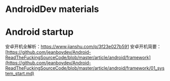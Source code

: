# AndroidDev materials

# Android startup
安卓开机全解析：https://www.jianshu.com/p/3f23e027b591
安卓开机简要：[https://github.com/jeanboydev/Android-ReadTheFuckingSourceCode/blob/master/article/android/framework](https://github.com/jeanboydev/Android-ReadTheFuckingSourceCode/blob/master/article/android/framework/01_system_start.md)
